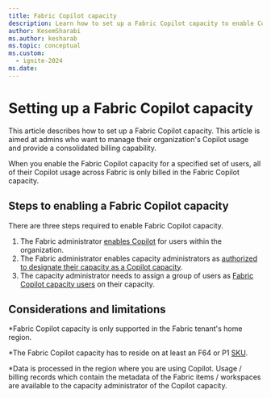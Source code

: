 ```yaml
---
title: Fabric Copilot capacity
description: Learn how to set up a Fabric Copilot capacity to enable Copilot adoption
author: KesemSharabi
ms.author: kesharab
ms.topic: conceptual
ms.custom:
  - ignite-2024
ms.date: 
---
```


# Setting up a Fabric Copilot capacity

This article describes how to set up a Fabric Copilot capacity. This article is aimed at admins who want to manage their organization's Copilot usage and provide a consolidated billing capability.

When you enable the Fabric Copilot capacity for a specified set of users, all of their Copilot usage across Fabric is only billed in the Fabric Copilot capacity.
 
## Steps to enabling a Fabric Copilot capacity

There are three steps required to enable Fabric Copilot capacity.
1. The Fabric administrator [enables Copilot](../admin/service-admin-portal-copilot.md) for users within the organization.
2. The Fabric administrator enables capacity administrators as [authorized to designate their capacity as a Copilot capacity](../admin/service-admin-portal-copilot.md).
3. The capacity administrator needs to assign a group of users as [Fabric Copilot capacity users](../admin/capacity-settings.md) on their capacity.

## Considerations and limitations

*Fabric Copilot capacity is only supported in the Fabric tenant's home region.

*The Fabric Copilot capacity has to reside on at least an F64 or P1 [SKU](licenses.md/#capacity).

*Data is processed in the region where you are using Copilot. Usage / billing records which contain the metadata of the Fabric items / workspaces are available to the capacity administrator of the Copilot capacity.
